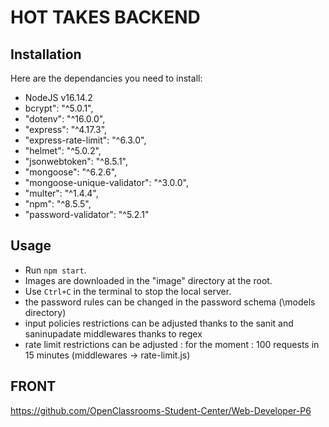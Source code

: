 # HOT TAKES BACKEND

## Installation

Here are the dependancies you need to install:

- NodeJS v16.14.2
- bcrypt": "^5.0.1",
- "dotenv": "^16.0.0",
- "express": "^4.17.3",
- "express-rate-limit": "^6.3.0",
- "helmet": "^5.0.2",
- "jsonwebtoken": "^8.5.1",
- "mongoose": "^6.2.6",
- "mongoose-unique-validator": "^3.0.0",
- "multer": "^1.4.4",
- "npm": "^8.5.5",
- "password-validator": "^5.2.1"

## Usage

- Run `npm start`.
- Images are downloaded in the "image" directory at the root.
- Use `Ctrl+C` in the terminal to stop the local server.
- the password rules can be changed in the password schema (\models directory)
- input policies restrictions can be adjusted thanks to the sanit and saninupadate middlewares thanks to regex
- rate limit restrictions can be adjusted : for the moment : 100 requests in 15 minutes (middlewares -> rate-limit.js)

## FRONT
https://github.com/OpenClassrooms-Student-Center/Web-Developer-P6
